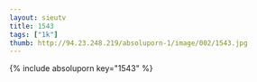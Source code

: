 ```yaml
--- 
layout: sieutv
title: 1543
tags: ["1k"]
thumb: http://94.23.248.219/absoluporn-1/image/002/1543.jpg
---
```

{% include absoluporn key="1543" %} 
